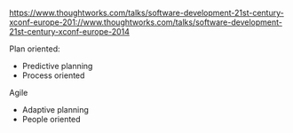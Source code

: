 https://www.thoughtworks.com/talks/software-development-21st-century-xconf-europe-201://www.thoughtworks.com/talks/software-development-21st-century-xconf-europe-2014

Plan oriented:
* Predictive planning
* Process oriented

Agile

* Adaptive planning
* People oriented  
